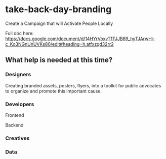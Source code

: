 # take-back-day-branding
Create a Campaign that will Activate People Locally

Full doc here:
https://docs.google.com/document/d/14HYrVoxvT1TJJB89_hyTJArwHi-c_Ko3NGnUnUVKs80/edit#heading=h.atfxzqd32rr2

## What help is needed at this time?
### Designers
Creating branded assets, posters, flyers, into a toolkit for public advocates to organize and promote this important cause.

### Developers
Frontend


Backend


### Creatives


### Data
